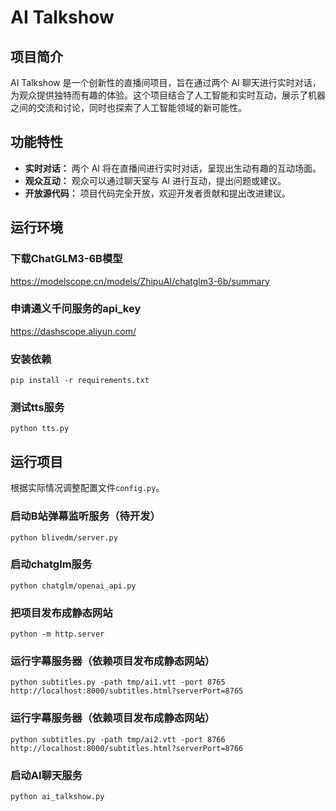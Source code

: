 # AI Talkshow

## 项目简介

AI Talkshow 是一个创新性的直播间项目，旨在通过两个 AI 聊天进行实时对话，为观众提供独特而有趣的体验。这个项目结合了人工智能和实时互动，展示了机器之间的交流和讨论，同时也探索了人工智能领域的新可能性。

## 功能特性

- **实时对话：** 两个 AI 将在直播间进行实时对话，呈现出生动有趣的互动场面。
- **观众互动：** 观众可以通过聊天室与 AI 进行互动，提出问题或建议。
- **开放源代码：** 项目代码完全开放，欢迎开发者贡献和提出改进建议。

## 运行环境

### 下载ChatGLM3-6B模型
https://modelscope.cn/models/ZhipuAI/chatglm3-6b/summary

### 申请通义千问服务的api_key
https://dashscope.aliyun.com/

### 安装依赖
`pip install -r requirements.txt`

### 测试tts服务
`python tts.py`

## 运行项目

根据实际情况调整配置文件`config.py`。

### 启动B站弹幕监听服务（待开发）
`python blivedm/server.py`

### 启动chatglm服务
`python chatglm/openai_api.py`

### 把项目发布成静态网站
`python -m http.server`

### 运行字幕服务器（依赖项目发布成静态网站）
`python subtitles.py -path tmp/ai1.vtt -port 8765`
`http://localhost:8000/subtitles.html?serverPort=8765`

### 运行字幕服务器（依赖项目发布成静态网站）
`python subtitles.py -path tmp/ai2.vtt -port 8766`
`http://localhost:8000/subtitles.html?serverPort=8766`

### 启动AI聊天服务
`python ai_talkshow.py`